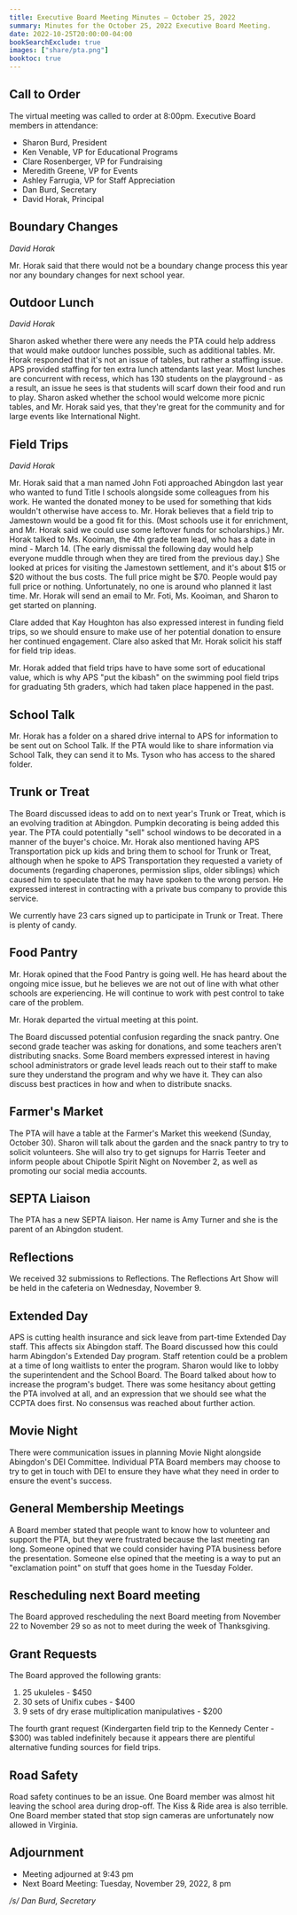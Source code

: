 ```yaml
---
title: Executive Board Meeting Minutes — October 25, 2022
summary: Minutes for the October 25, 2022 Executive Board Meeting.
date: 2022-10-25T20:00:00-04:00
bookSearchExclude: true
images: ["share/pta.png"]
booktoc: true
---
```


## Call to Order

The virtual meeting was called to order at 8:00pm. Executive Board members in attendance:
- Sharon Burd, President
- Ken Venable, VP for Educational Programs
- Clare Rosenberger, VP for Fundraising
- Meredith Greene, VP for Events
- Ashley Farrugia, VP for Staff Appreciation
- Dan Burd, Secretary
- David Horak, Principal

## Boundary Changes
*David Horak*

Mr. Horak said that there would not be a boundary change process this year nor any boundary changes for next school year.

## Outdoor Lunch
*David Horak*

Sharon asked whether there were any needs the PTA could help address that would make outdoor lunches possible, such as additional tables. Mr. Horak responded that it's not an issue of tables, but rather a staffing issue. APS provided staffing for ten extra lunch attendants last year. Most lunches are concurrent with recess, which has 130 students on the playground - as a result, an issue he sees is that students will scarf down their food and run to play. Sharon asked whether the school would welcome more picnic tables, and Mr. Horak said yes, that they're great for the community and for large events like International Night.

## Field Trips
*David Horak*

Mr. Horak said that a man named John Foti approached Abingdon last year who wanted to fund Title I schools alongside some colleagues from his work. He wanted the donated money to be used for something that kids wouldn't otherwise have access to. Mr. Horak believes that a field trip to Jamestown would be a good fit for this. (Most schools use it for enrichment, and Mr. Horak said we could use some leftover funds for scholarships.) Mr. Horak talked to Ms. Kooiman, the 4th grade team lead, who has a date in mind - March 14. (The early dismissal the following day would help everyone muddle through when they are tired from the previous day.) She looked at prices for visiting the Jamestown settlement, and it's about $15 or $20 without the bus costs. The full price might be $70. People would pay full price or nothing. Unfortunately, no one is around who planned it last time. Mr. Horak will send an email to Mr. Foti, Ms. Kooiman, and Sharon to get started on planning.

Clare added that Kay Houghton has also expressed interest in funding field trips, so we should ensure to make use of her potential donation to ensure her continued engagement. Clare also asked that Mr. Horak solicit his staff for field trip ideas.

Mr. Horak added that field trips have to have some sort of educational value, which is why APS "put the kibash" on the swimming pool field trips for graduating 5th graders, which had taken place happened in the past.

## School Talk

Mr. Horak has a folder on a shared drive internal to APS for information to be sent out on School Talk. If the PTA would like to share information via School Talk, they can send it to Ms. Tyson who has access to the shared folder.

## Trunk or Treat

The Board discussed ideas to add on to next year's Trunk or Treat, which is an evolving tradition at Abingdon. Pumpkin decorating is being added this year. The PTA could potentially "sell" school windows to be decorated in a manner of the buyer's choice. Mr. Horak also mentioned having APS Transportation pick up kids and bring them to school for Trunk or Treat, although when he spoke to APS Transportation they requested a variety of documents (regarding chaperones, permission slips, older siblings) which caused him to speculate that he may have spoken to the wrong person. He expressed interest in contracting with a private bus company to provide this service.

We currently have 23 cars signed up to participate in Trunk or Treat. There is plenty of candy.

## Food Pantry

Mr. Horak opined that the Food Pantry is going well. He has heard about the ongoing mice issue, but he believes we are not out of line with what other schools are experiencing. He will continue to work with pest control to take care of the problem.

Mr. Horak departed the virtual meeting at this point.

The Board discussed potential confusion regarding the snack pantry. One second grade teacher was asking for donations, and some teachers aren't distributing snacks. Some Board members expressed interest in having school administrators or grade level leads reach out to their staff to make sure they understand the program and why we have it. They can also discuss best practices in how and when to distribute snacks.

## Farmer's Market

The PTA will have a table at the Farmer's Market this weekend (Sunday, October 30). Sharon will talk about the garden and the snack pantry to try to solicit volunteers. She will also try to get signups for Harris Teeter and inform people about Chipotle Spirit Night on November 2, as well as promoting our social media accounts.

## SEPTA Liaison

The PTA has a new SEPTA liaison. Her name is Amy Turner and she is the parent of an Abingdon student.

## Reflections

We received 32 submissions to Reflections. The Reflections Art Show will be held in the cafeteria on Wednesday, November 9.

## Extended Day

APS is cutting health insurance and sick leave from part-time Extended Day staff. This affects six Abingdon staff. The Board discussed how this could harm Abingdon's Extended Day program. Staff retention could be a problem at a time of long waitlists to enter the program. Sharon would like to lobby the superintendent and the School Board. The Board talked about how to increase the program's budget. There was some hesitancy about getting the PTA involved at all, and an expression that we should see what the CCPTA does first. No consensus was reached about further action.

## Movie Night

There were communication issues in planning Movie Night alongside Abingdon's DEI Committee. Individual PTA Board members may choose to try to get in touch with DEI to ensure they have what they need in order to ensure the event's success.

## General Membership Meetings

A Board member stated that people want to know how to volunteer and support the PTA, but they were frustrated because the last meeting ran long. Someone opined that we could consider having PTA business before the presentation. Someone else opined that the meeting is a way to put an "exclamation point" on stuff that goes home in the Tuesday Folder.

## Rescheduling next Board meeting

The Board approved rescheduling the next Board meeting from November 22 to November 29 so as not to meet during the week of Thanksgiving.

## Grant Requests

The Board approved the following grants:

1. 25 ukuleles - $450
1. 30 sets of Unifix cubes - $400
1. 9 sets of dry erase multiplication manipulatives - $200

The fourth grant request (Kindergarten field trip to the Kennedy Center - $300) was tabled indefinitely because it appears there are plentiful alternative funding sources for field trips.

## Road Safety

Road safety continues to be an issue. One Board member was almost hit leaving the school area during drop-off. The Kiss & Ride area is also terrible. One Board member stated that stop sign cameras are unfortunately now allowed in Virginia.

## Adjournment

- Meeting adjourned at 9:43 pm
- Next Board Meeting: Tuesday, November 29, 2022, 8 pm

*/s/ Dan Burd, Secretary*